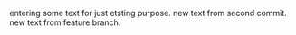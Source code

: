 entering some text for just etsting purpose. new text from second commit. new text from feature branch.
